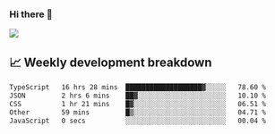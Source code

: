 ### Hi there 👋
<img align="center" src="https://github-readme-stats.vercel.app/api?username=Tumao727&show_icons=true&hide_title=true&theme=dracula" />


## 📈 Weekly development breakdown
<!--START_SECTION:waka-->

```txt
TypeScript   16 hrs 28 mins  ███████████████████▓░░░░░   78.60 %
JSON         2 hrs 6 mins    ██▓░░░░░░░░░░░░░░░░░░░░░░   10.10 %
CSS          1 hr 21 mins    █▓░░░░░░░░░░░░░░░░░░░░░░░   06.51 %
Other        59 mins         █▒░░░░░░░░░░░░░░░░░░░░░░░   04.71 %
JavaScript   0 secs          ░░░░░░░░░░░░░░░░░░░░░░░░░   00.04 %
```

<!--END_SECTION:waka-->